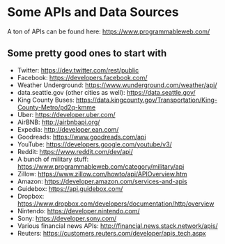 # Some APIs and Data Sources

A ton of APIs can be found here: https://www.programmableweb.com/

## Some pretty good ones to start with

- Twitter: https://dev.twitter.com/rest/public
- Facebook: https://developers.facebook.com/
- Weather Underground: https://www.wunderground.com/weather/api/
- data.seattle.gov (other cities as well): https://data.seattle.gov/
- King County Buses: https://data.kingcounty.gov/Transportation/King-County-Metro/pd2q-kmme
- Uber: https://developer.uber.com/
- AirBNB: http://airbnbapi.org/
- Expedia: http://developer.ean.com/
- Goodreads: https://www.goodreads.com/api
- YouTube: https://developers.google.com/youtube/v3/
- Reddit: https://www.reddit.com/dev/api/
- A bunch of military stuff: https://www.programmableweb.com/category/military/api
- Zillow: https://www.zillow.com/howto/api/APIOverview.htm
- Amazon: https://developer.amazon.com/services-and-apis
- Guidebox: https://api.guidebox.com/
- Dropbox: https://www.dropbox.com/developers/documentation/http/overview
- Nintendo: https://developer.nintendo.com/
- Sony: https://developer.sony.com/
- Various financial news APIs: http://financial.news.stack.network/apis/
- Reuters: https://customers.reuters.com/developer/apis_tech.aspx
